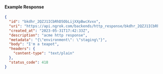 <!-- Generated by nd gen api-examples. DO NOT EDIT. -->
#### Example Response
```json
{
  "id": "bkdhr_2QZJ1ICbRhD5ObLijXXpBwcXvxx",
  "uri": "https://api.ngrok.com/backends/http_response/bkdhr_2QZJ1ICbRhD5ObLijXXpBwcXvxx",
  "created_at": "2023-05-31T17:42:33Z",
  "description": "acme http response",
  "metadata": "{\"environment\": \"staging\"}",
  "body": "I'm a teapot",
  "headers": {
    "content-type": "text/plain"
  },
  "status_code": 418
}